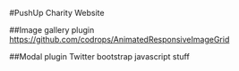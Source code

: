 #PushUp Charity Website

##Image gallery plugin
https://github.com/codrops/AnimatedResponsiveImageGrid

##Modal plugin
Twitter bootstrap javascript stuff
